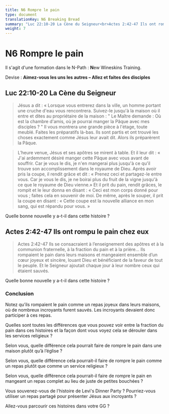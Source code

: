 ```yaml
---
title: N6 Rompre le pain
type: document
translationKey: N6 Breaking Bread
summary: "Luc 22:10-20 La Cène du Seigneur<br>Actes 2:42-47 Ils ont rompu le pain chez eux"
weight: 7
---
```

# N6 Rompre le pain

Il s'agit d'une formation dans le N-Path : **N**ew Wineskins Training.

Devise : **Aimez-vous les uns les autres – Allez et faites des disciples**

## Luc 22:10-20 La Cène du Seigneur

>   Jésus a dit : « Lorsque vous entrerez dans la ville, un homme portant une cruche d'eau vous rencontrera. Suivez-le jusqu'à la maison où il entre et dites au propriétaire de la maison : " Le Maître demande : Où est la chambre d'amis, où je pourrai manger la Pâque avec mes disciples ? " Il vous montrera une grande pièce à l'étage, toute meublé. Faites les préparatifs là-bas. Ils sont partis et ont trouvé les choses exactement comme Jésus leur avait dit. Alors ils préparèrent la Pâque.

>   L’heure venue, Jésus et ses apôtres se mirent à table. Et il leur dit : « J'ai ardemment désiré manger cette Pâque avec vous avant de souffrir. Car je vous le dis, je n'en mangerai plus jusqu'à ce qu'il trouve son accomplissement dans le royaume de Dieu. Après avoir pris la coupe, il rendit grâce et dit : « Prenez ceci et partagez-le entre vous. Car je vous le dis, je ne boirai plus du fruit de la vigne jusqu'à ce que le royaume de Dieu vienne.» Et il prit du pain, rendit grâces, le rompit et le leur donna en disant : « Ceci est mon corps donné pour vous ; faites cela en souvenir de moi. De même, après le souper, il prit la coupe en disant : « Cette coupe est la nouvelle alliance en mon sang, qui est répandu pour vous. »

Quelle bonne nouvelle y a-t-il dans cette histoire ?

## Actes 2:42-47 Ils ont rompu le pain chez eux

>   Actes 2:42-47 Ils se consacraient à l’enseignement des apôtres et à la communion fraternelle, à la fraction du pain et à la prière… Ils rompaient le pain dans leurs maisons et mangeaient ensemble d’un cœur joyeux et sincère, louant Dieu et bénéficiant de la faveur de tout le peuple. Et le Seigneur ajoutait chaque jour à leur nombre ceux qui étaient sauvés.

Quelle bonne nouvelle y a-t-il dans cette histoire ?

### Conclusion

Notez qu’ils rompaient le pain comme un repas joyeux dans leurs maisons, où de nombreux incroyants furent sauvés. Les incroyants devaient donc participer à ces repas.

Quelles sont toutes les différences que vous pouvez voir entre la fraction du pain dans ces histoires et la façon dont vous voyez cela se dérouler dans les services religieux ?

Selon vous, quelle différence cela pourrait faire de rompre le pain dans une maison plutôt qu’à l’église ?

Selon vous, quelle différence cela pourrait-il faire de rompre le pain comme un repas plutôt que comme un service religieux ?

Selon vous, quelle différence cela pourrait-il faire de rompre le pain en mangeant un repas complet au lieu de juste de petites bouchées ?

Vous souvenez-vous de l'histoire de Levi's Dinner Party ? Pourriez-vous utiliser un repas partagé pour présenter Jésus aux incroyants ?

Allez-vous parcourir ces histoires dans votre GG ?

